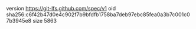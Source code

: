 version https://git-lfs.github.com/spec/v1
oid sha256:c6f42b47d0e4c902f7b9bfdfb1758ba7deb97ebc85fea0a3b7c001c07b3945e8
size 5863
